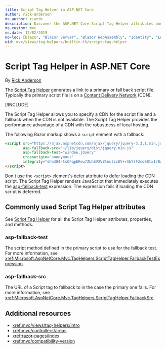 ```yaml
---
title: Script Tag Helper in ASP.NET Core
author: rick-anderson
ms.author: riande
description: Discover the ASP.NET Core Script Tag Helper attributes and the role each attribute plays in extending behavior of the HTML Script tag.
ms.custom: mvc
ms.date: 12/02/2019
no-loc: [Blazor, "Blazor Server", "Blazor WebAssembly", "Identity", "Let's Encrypt", Razor, SignalR]
uid: mvc/views/tag-helpers/builtin-th/script-tag-helper
---
```

# Script Tag Helper in ASP.NET Core

By [Rick Anderson](https://twitter.com/RickAndMSFT)

The [Script Tag Helper](xref:Microsoft.AspNetCore.Mvc.TagHelpers.ScriptTagHelper) generates a link to a primary or fall back script file. Typically the primary script file is on a [Content Delivery Network](/office365/enterprise/content-delivery-networks#what-exactly-is-a-cdn) (CDN).

[!INCLUDE[](~/includes/cdn.md)]

The Script Tag Helper allows you to specify a CDN for the script file and a fallback when the CDN is not available. The Script Tag Helper provides the performance advantage of a CDN with the robustness of local hosting.

The following Razor markup shows a `script` element with a fallback:

```html
<script src="https://ajax.aspnetcdn.com/ajax/jquery/jquery-3.3.1.min.js"
        asp-fallback-src="~/lib/jquery/dist/jquery.min.js"
        asp-fallback-test="window.jQuery"
        crossorigin="anonymous"
        integrity="sha384-tsQFqpEReu7ZLhBV2VZlAu7zcOV+rXbYlF2cqB8txI/8aZajjp4Bqd+V6D5IgvKT">
</script>
```

Don't use the `<script>` element's [defer](https://developer.mozilla.org/docs/Web/HTML/Element/script) attribute to defer loading the CDN script. The Script Tag Helper renders JavaScript that immediately executes the [asp-fallback-test](#asp-fallback-test) expression. The expression fails if loading the CDN script is deferred.

## Commonly used Script Tag Helper attributes

See [Script Tag Helper](xref:Microsoft.AspNetCore.Mvc.TagHelpers.ScriptTagHelper) for all the Script Tag Helper attributes, properties, and methods.

### asp-fallback-test

The script method defined in the primary script to use for the fallback test. For more information, see <xref:Microsoft.AspNetCore.Mvc.TagHelpers.ScriptTagHelper.FallbackTestExpression>.

### asp-fallback-src

The URL of a Script tag to fallback to in the case the primary one fails. For more information, see <xref:Microsoft.AspNetCore.Mvc.TagHelpers.ScriptTagHelper.FallbackSrc>.

## Additional resources

* <xref:mvc/views/tag-helpers/intro>
* <xref:mvc/controllers/areas>
* <xref:razor-pages/index>
* <xref:mvc/compatibility-version>
